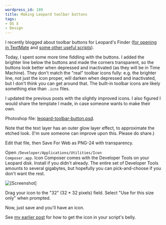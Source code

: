 ```yaml
--- 
wordpress_id: 189
title: Making Leopard toolbar buttons
tags: 
- OS X
- Design
---
```

I recently blogged about toolbar buttons for Leopard's Finder (<a href="http://henrik.nyh.se/2007/10/open-in-textmate-from-leopard-finder">for opening in TextMate</a> and <a href="http://henrik.nyh.se/2007/10/open-terminal-here-and-glob-select-in-leopard-finder">some other useful scripts</a>).

Today, I spent some more time fiddling with the buttons. I added the brighter line below the buttons and made the corners transparent, so the buttons look better when depressed and inactivated (as they will be in Time Machine). They don't match the "real" toolbar icons fully: e.g. the brighter line, not just the icon proper, will darken when depressed and inactivated, but I don't think you can get around that. The built-in toolbar icons are likely something else than <code>.icns</code> files.

I updated the previous posts with the slightly improved icons. I also figured I would share the template I made, in case someone wants to make their own.

<!--more-->

Photoshop file: <a href="http://henrik.nyh.se/uploads/leopard-toolbar-button.psd">leopard-toolbar-button.psd</a>.

Note that the text layer has an outer glow layer effect, to approximate the etched look. (I'm sure someone can improve upon this. Please do share.)

Edit that file, then Save For Web as PNG-24 with transparency.

Open <code>/Developer/Applications/Utilities/Icon Composer.app</code>. Icon Composer comes with the Developer Tools on your Leopard disk. Install if you didn't already. The entire set of Developer Tools amounts to several gigabytes, but hopefully you can pick-and-choose if you don't want the rest.

<p class="center"><img src="http://henrik.nyh.se/uploads/icon-composer-toolbar.png" alt="[Screenshot]" /></p>

Drag your icon to the "32" (32 * 32 pixels) field. Select "Use for this size only" when prompted.

Now, just save and you'll have an icon.

See <a href="http://henrik.nyh.se/2007/10/open-terminal-here-and-glob-select-in-leopard-finder">my earlier post</a> for how to get the icon in your script's belly.
